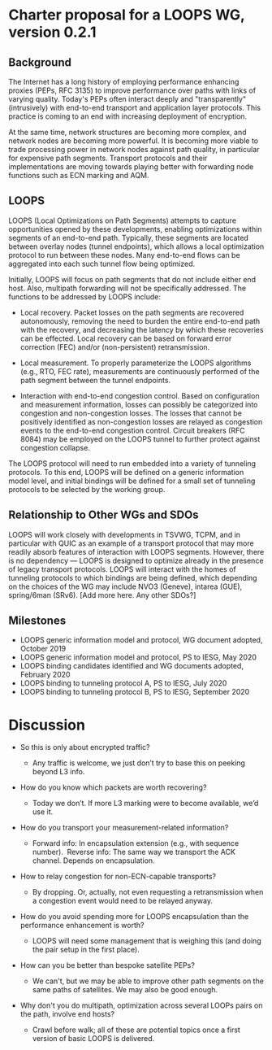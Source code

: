 # Charter proposal for a LOOPS WG, version 0.2.1

## Background

The Internet has a long history of employing performance enhancing
proxies (PEPs, RFC 3135) to improve performance over paths with links
of varying quality.  Today's PEPs often interact deeply and
"transparently" (intrusively) with end-to-end transport and
application layer protocols.  This practice is coming to an end with
increasing deployment of encryption.

At the same time, network structures are becoming more complex, and
network nodes are becoming more powerful.  It is becoming more viable
to trade processing power in network nodes against path quality, in
particular for expensive path segments.  Transport protocols and their
implementations are moving towards playing better with forwarding node
functions such as ECN marking and AQM.

## LOOPS

LOOPS (Local Optimizations on Path Segments) attempts to capture
opportunities opened by these developments, enabling optimizations
within segments of an end-to-end path.  Typically, these segments are
located between overlay nodes (tunnel endpoints), which allows a local
optimization protocol to run between these nodes.  Many end-to-end
flows can be aggregated into each such tunnel flow being optimized.

Initially, LOOPS will focus on path segments that do not include
either end host.  Also, multipath forwarding will not be specifically
addressed.  The functions to be addressed by LOOPS include:

* Local recovery.  Packet losses on the path segments are recovered
  autonomously, removing the need to burden the entire end-to-end path
  with the recovery, and decreasing the latency by which these
  recoveries can be effected.  Local recovery can be based on forward
  error correction (FEC) and/or (non-persistent) retransmission.

* Local measurement.  To properly parameterize the LOOPS algorithms
  (e.g., RTO, FEC rate), measurements are continuously performed of
  the path segment between the tunnel endpoints.

* Interaction with end-to-end congestion control.  Based on
  configuration and measurement information, losses can possibly be
  categorized into congestion and non-congestion losses.  The losses
  that cannot be positively identified as non-congestion losses are
  relayed as congestion events to the end-to-end congestion control.
  Circuit breakers (RFC 8084) may be employed on the LOOPS tunnel to
  further protect against congestion collapse.

The LOOPS protocol will need to run embedded into a variety of
tunneling protocols.  To this end, LOOPS will be defined on a generic
information model level, and initial bindings will be defined for a
small set of tunneling protocols to be selected by the working group.

## Relationship to Other WGs and SDOs

LOOPS will work closely with developments in TSVWG, TCPM, and in
particular with QUIC as an example of a transport protocol that may
more readily absorb features of interaction with LOOPS segments.
However, there is no dependency — LOOPS is designed to optimize
already in the presence of legacy transport protocols.
LOOPS will interact with the homes of tunneling protocols to which
bindings are being defined, which depending on the choices of the WG
may include NVO3 (Geneve), intarea (GUE), spring/6man (SRv6).
\[Add more here.  Any other SDOs?]

## Milestones

* LOOPS generic information model and protocol, WG document adopted,
  October 2019
* LOOPS generic information model and protocol, PS to IESG, May 2020
* LOOPS binding candidates identified and WG documents adopted,
  February 2020
* LOOPS binding to tunneling protocol A, PS to IESG, July 2020
* LOOPS binding to tunneling protocol B, PS to IESG, September 2020

# Discussion

* So this is only about encrypted traffic?
  * Any traffic is welcome, we just don’t try to base this on peeking
    beyond L3 info.

* How do you know which packets are worth recovering?
  * Today we don’t.  If more L3 marking were to become available, we’d
    use it.

* How do you transport your measurement-related information?
  * Forward info: In encapsulation extension (e.g., with sequence
    number).   Reverse info: The same way we transport the ACK
    channel.  Depends on encapsulation.

* How to relay congestion for non-ECN-capable transports?
  * By dropping.  Or, actually, not even requesting a retransmission when
    a congestion event would need to be relayed anyway.

* How do you avoid spending more for LOOPS encapsulation than the
  performance enhancement is worth?
  * LOOPS will need some management that is weighing this (and doing
    the pair setup in the first place).

* How can you be better than bespoke satellite PEPs?
  * We can't, but we may be able to improve other path segments on the
    same paths of satellites.  We may also be good enough.

* Why don't you do multipath, optimization across several LOOPs pairs
  on the path, involve end hosts?
  * Crawl before walk; all of these are potential topics once a first
    version of basic LOOPS is delivered.

